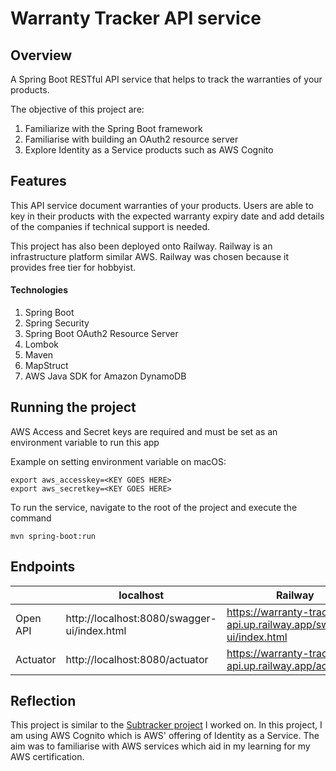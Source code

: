 # Warranty Tracker API service
## Overview
A Spring Boot RESTful API service that helps to track the warranties of your products.

The objective of this project are:
1. Familiarize with the Spring Boot framework
2. Familiarise with building an OAuth2 resource server
3. Explore Identity as a Service products such as AWS Cognito

## Features
This API service document warranties of your products. Users are able to key in their products with the expected warranty expiry date and add details of the companies if technical support is needed. 

This project has also been deployed onto Railway. Railway is an infrastructure platform similar AWS. Railway was chosen because it provides free tier for hobbyist. 


#### Technologies
1. Spring Boot
2. Spring Security
3. Spring Boot OAuth2 Resource Server
4. Lombok
5. Maven
6. MapStruct
7. AWS Java SDK for Amazon DynamoDB 

## Running the project
AWS Access and Secret keys are required and must be set as an environment variable to run this app

Example on setting environment variable on macOS:
```
export aws_accesskey=<KEY GOES HERE>
export aws_secretkey=<KEY GOES HERE>
```

To run the service, navigate to the root of the project and execute the command

```
mvn spring-boot:run
```
## Endpoints
|          | localhost                                   | Railway                                                     |
|----------|---------------------------------------------|-------------------------------------------------------------|
| Open API | http://localhost:8080/swagger-ui/index.html | https://warranty-tracker-api.up.railway.app/swagger-ui/index.html |
| Actuator | http://localhost:8080/actuator              | https://warranty-tracker-api.up.railway.app/actuator              |

## Reflection

This project is similar to the [Subtracker project](https://github.com/649000/subtracker-rest-api) I worked on. In this project, I am using AWS Cognito which is AWS' offering of Identity as a Service. The aim was to familiarise with AWS services which aid in my learning for my AWS certification.
